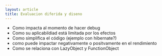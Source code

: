 ```yaml
---
layout: article
title: Evaluacion diferida y diseno
---
```


-   Como impacta al momento de hacer debug
-   Como su aplicabildiad está limitada por los efectos
-   Como simplifica el código (ejemplo con hibernate?)
-   como puede impactar negativamente o positvamente en el rendimiento
-   Como se relaciona con LazyObject y FunctionObject

